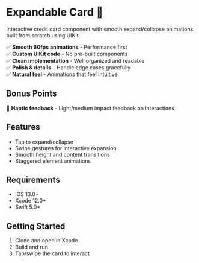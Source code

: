 # Expandable Card 📱

Interactive credit card component with smooth expand/collapse animations built from scratch using UIKit.


✅ **Smooth 60fps animations** - Performance first  
✅ **Custom UIKit code** - No pre-built components  
✅ **Clean implementation** - Well organized and readable  
✅ **Polish & details** - Handle edge cases gracefully  
✅ **Natural feel** - Animations that feel intuitive  

## Bonus Points

🎯 **Haptic feedback** - Light/medium impact feedback on interactions

## Features
- Tap to expand/collapse
- Swipe gestures for interactive expansion
- Smooth height and content transitions
- Staggered element animations

## Requirements
- iOS 13.0+
- Xcode 12.0+
- Swift 5.0+

## Getting Started
1. Clone and open in Xcode
2. Build and run
3. Tap/swipe the card to interact
